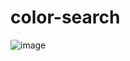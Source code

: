 # color-search
![image](https://github.com/Debarjitmohanty/color-search/assets/91021174/f094e0a7-9a41-461b-bac9-daaac27a6ca8)
